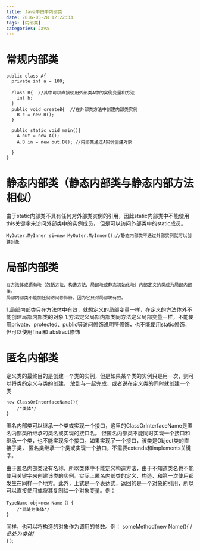 ```yaml
---
title: Java中四中内部类
date: 2016-05-28 12:22:33
tags: [内部类]
categories: Java
---
```


# 常规内部类
    public class A{
      private int a = 100;
      
      class B{  //其中可以直接使用外部类A中的实例变量和方法
        int b;
      }
      public void createB{  //在外部类方法中创建内部类实例
        B c = new B();
      }
    
      public static void main(){
        A out = new A();
        A.B in = new out.B(); //内部类通过A实例创建对象
    
      }
    }

# 静态内部类（静态内部类与静态内部方法相似）

由于static内部类不具有任何对外部类实例的引用，因此static内部类中不能使用this关键字来访问外部类中的实例成员，
但是可以访问外部类中的static成员。

    MyOuter.MyInner si=new MyOuter.MyInner();//静态内部类不通过外部实例就可以创建对象

# 局部内部类
	在方法体或语句块（包括方法、构造方法、局部块或静态初始化块）内部定义的类成为局部内部类。
	局部内部类不能加任何访问修饰符，因为它只对局部块有效。

 1.局部内部类只在方法体中有效，就想定义的局部变量一样，在定义的方法体外不能创建局部内部类的对象
 1.方法定义局部内部类同方法定义局部变量一样，不能使用private、protected、public等访问修饰说明符修饰，也不能使用static修饰，但可以使用final和   abstract修饰

# 匿名内部类
  定义类的最终目的是创建一个类的实例，但是如果某个类的实例只是用一次，则可以将类的定义与类的创建，
  放到与一起完成，或者说在定义类的同时就创建一个类

    new ClassOrInterfaceName(){
        /*类体*/ 
    }
  匿名内部类可以继承一个类或实现一个接口，这里的ClassOrInterfaceName是匿名内部类所继承的类名或实现的接口名。
  但匿名内部类不能同时实现一个接口和继承一个类，也不能实现多个接口。如果实现了一个接口，该类是Object类的直接子类，
  匿名类继承一个类或实现一个接口，不需要extends和implements关键字。

由于匿名内部类没有名称，所以类体中不能定义构造方法，由于不知道类名也不能使用关键字来创建该类的实例。实际上匿名内部类的定义、构造、和第一次使用都发生在同样一个地方。此外，上式是一个表达式，返回的是一个对象的引用，所以可以直接使用或将其复制给一个对象变量。例：

    TypeName obj=new Name（）{
        /*此处为类体*/
    }

  同样，也可以将构造的对象作为调用的参数。例：
    someMethod(new Name(){
        /*此处为类体*/  
      }
    );


